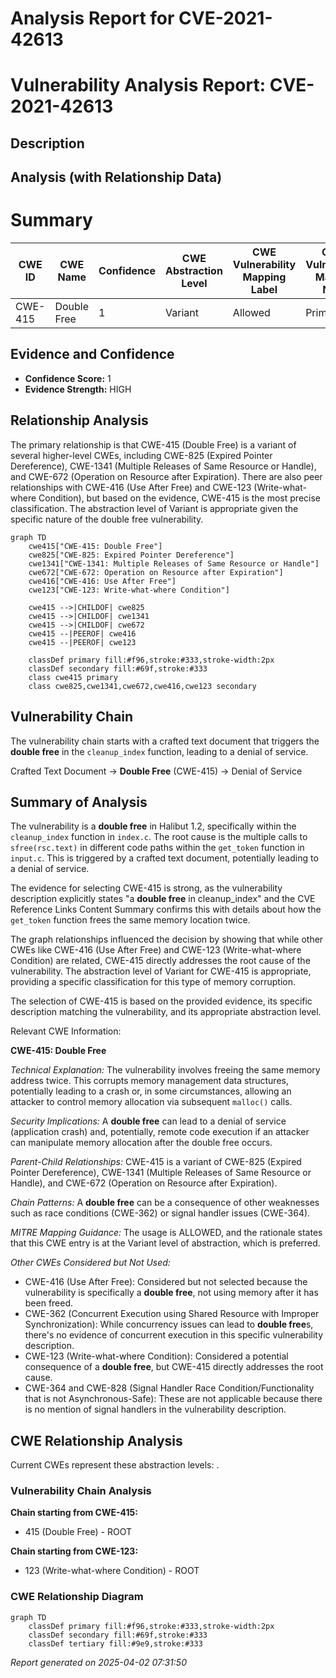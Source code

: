 # Analysis Report for CVE-2021-42613

# Vulnerability Analysis Report: CVE-2021-42613

## Description



## Analysis (with Relationship Data)

# Summary
| CWE ID  | CWE Name                       | Confidence | CWE Abstraction Level | CWE Vulnerability Mapping Label | CWE-Vulnerability Mapping Notes |
| ------- | ------------------------------ | ---------- | --------------------- | ------------------------------- | ----------------------------- |
| CWE-415 | Double Free                    | 1          | Variant               | Allowed                       | Primary CWE                   |

## Evidence and Confidence

*   **Confidence Score:** 1
*   **Evidence Strength:** HIGH

## Relationship Analysis
The primary relationship is that CWE-415 (Double Free) is a variant of several higher-level CWEs, including CWE-825 (Expired Pointer Dereference), CWE-1341 (Multiple Releases of Same Resource or Handle), and CWE-672 (Operation on Resource after Expiration). There are also peer relationships with CWE-416 (Use After Free) and CWE-123 (Write-what-where Condition), but based on the evidence, CWE-415 is the most precise classification. The abstraction level of Variant is appropriate given the specific nature of the double free vulnerability.

```mermaid
graph TD
    cwe415["CWE-415: Double Free"]
    cwe825["CWE-825: Expired Pointer Dereference"]
    cwe1341["CWE-1341: Multiple Releases of Same Resource or Handle"]
    cwe672["CWE-672: Operation on Resource after Expiration"]
    cwe416["CWE-416: Use After Free"]
    cwe123["CWE-123: Write-what-where Condition"]

    cwe415 -->|CHILDOF| cwe825
    cwe415 -->|CHILDOF| cwe1341
    cwe415 -->|CHILDOF| cwe672
    cwe415 --|PEEROF| cwe416
    cwe415 --|PEEROF| cwe123
    
    classDef primary fill:#f96,stroke:#333,stroke-width:2px
    classDef secondary fill:#69f,stroke:#333
    class cwe415 primary
    class cwe825,cwe1341,cwe672,cwe416,cwe123 secondary
```

## Vulnerability Chain
The vulnerability chain starts with a crafted text document that triggers the **double free** in the `cleanup_index` function, leading to a denial of service.

Crafted Text Document -> **Double Free** (CWE-415) -> Denial of Service

## Summary of Analysis
The vulnerability is a **double free** in Halibut 1.2, specifically within the `cleanup_index` function in `index.c`. The root cause is the multiple calls to `sfree(rsc.text)` in different code paths within the `get_token` function in `input.c`. This is triggered by a crafted text document, potentially leading to a denial of service.

The evidence for selecting CWE-415 is strong, as the vulnerability description explicitly states "a **double free** in cleanup_index" and the CVE Reference Links Content Summary confirms this with details about how the `get_token` function frees the same memory location twice.

The graph relationships influenced the decision by showing that while other CWEs like CWE-416 (Use After Free) and CWE-123 (Write-what-where Condition) are related, CWE-415 directly addresses the root cause of the vulnerability. The abstraction level of Variant for CWE-415 is appropriate, providing a specific classification for this type of memory corruption.

The selection of CWE-415 is based on the provided evidence, its specific description matching the vulnerability, and its appropriate abstraction level.

Relevant CWE Information:

**CWE-415: Double Free**

*Technical Explanation:* The vulnerability involves freeing the same memory address twice. This corrupts memory management data structures, potentially leading to a crash or, in some circumstances, allowing an attacker to control memory allocation via subsequent `malloc()` calls.

*Security Implications:* A **double free** can lead to a denial of service (application crash) and, potentially, remote code execution if an attacker can manipulate memory allocation after the double free occurs.

*Parent-Child Relationships:* CWE-415 is a variant of CWE-825 (Expired Pointer Dereference), CWE-1341 (Multiple Releases of Same Resource or Handle), and CWE-672 (Operation on Resource after Expiration).

*Chain Patterns:* A **double free** can be a consequence of other weaknesses such as race conditions (CWE-362) or signal handler issues (CWE-364).

*MITRE Mapping Guidance:* The usage is ALLOWED, and the rationale states that this CWE entry is at the Variant level of abstraction, which is preferred.

*Other CWEs Considered but Not Used:*

*   CWE-416 (Use After Free): Considered but not selected because the vulnerability is specifically a **double free**, not using memory after it has been freed.
*   CWE-362 (Concurrent Execution using Shared Resource with Improper Synchronization): While concurrency issues can lead to **double free**s, there's no evidence of concurrent execution in this specific vulnerability description.
*   CWE-123 (Write-what-where Condition): Considered a potential consequence of a **double free**, but CWE-415 directly addresses the root cause.
*   CWE-364 and CWE-828 (Signal Handler Race Condition/Functionality that is not Asynchronous-Safe): These are not applicable because there is no mention of signal handlers in the vulnerability description.


## CWE Relationship Analysis

Current CWEs represent these abstraction levels: .


### Vulnerability Chain Analysis

**Chain starting from CWE-415:**
- 415 (Double Free) - ROOT


**Chain starting from CWE-123:**
- 123 (Write-what-where Condition) - ROOT



### CWE Relationship Diagram

```mermaid
graph TD
    classDef primary fill:#f96,stroke:#333,stroke-width:2px
    classDef secondary fill:#69f,stroke:#333
    classDef tertiary fill:#9e9,stroke:#333
```



*Report generated on 2025-04-02 07:31:50*
